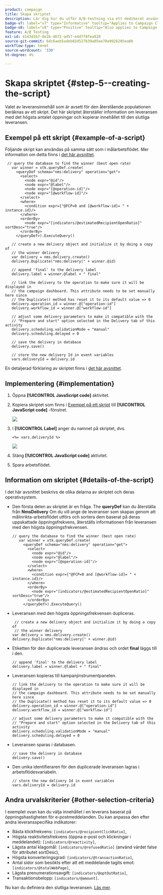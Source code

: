 ```yaml
---
product: campaign
title: Skapa skriptet
description: Lär dig hur du utför A/B-testning via ett dedikerat användningsfall
badge-v7: label="v7" type="Informative" tooltip="Applies to Campaign Classic v7"
badge-v8: label="v8" type="Positive" tooltip="Also applies to Campaign v8"
feature: A/B Testing
exl-id: 4143d1b7-0e2b-4672-ad57-e4d7f8fea028
source-git-commit: 6dc6aeb5adeb82d527b39a05ee70a9926205ea0b
workflow-type: tm+mt
source-wordcount: '330'
ht-degree: 4%

---
```


# Skapa skriptet {#step-5--creating-the-script}



Valet av leveransinnehåll som är avsett för den återstående populationen beräknas av ett skript. Det här skriptet återställer information om leveransen med det högsta antalet öppningar och kopierar innehållet till den slutliga leveransen.

## Exempel på ett skript {#example-of-a-script}

Följande skript kan användas på samma sätt som i målarbetsflödet. Mer information om detta finns i [det här avsnittet](#implementation).

```
 // query the database to find the winner (best open rate)
   var winner = xtk.queryDef.create(
     <queryDef schema="nms:delivery" operation="get">
       <select>
         <node expr="@id"/>
         <node expr="@label"/>
         <node expr="[@operation-id]"/>
         <node expr="[@workflow-id]"/>
       </select>
       <where>
         <condition expr={"@FCP=0 and [@workflow-id]= " + instance.id}/>
       </where>
       <orderBy>
         <node expr="[indicators/@estimatedRecipientOpenRatio]" sortDesc="true"/>
       </orderBy>
     </queryDef>).ExecuteQuery()
   
   // create a new delivery object and initialize it by doing a copy of
   // the winner delivery
   var delivery = nms.delivery.create()
   delivery.Duplicate("nms:delivery|" + winner.@id)

   // append 'final' to the delivery label
   delivery.label = winner.@label + " final"

   // link the delivery to the operation to make sure it will be displayed in
   // the campaign dashboard. This attribute needs to be set manually here since 
   // the Duplicate() method has reset it to its default value => 0
   delivery.operation_id = winner.@["operation-id"]
   delivery.workflow_id = winner.@["workflow-id"]

   // adjust some delivery parameters to make it compatible with the 
   // "Prepare and start" option selected in the Delivery tab of this activity
   delivery.scheduling.validationMode = "manual"
   delivery.scheduling.delayed = 0
 
   // save the delivery in database
   delivery.save()
 
   // store the new delivery Id in event variables
   vars.deliveryId = delivery.id
```

En detaljerad förklaring av skriptet finns i [det här avsnittet](#details-of-the-script).

## Implementering {#implementation}

1. Öppna **[!UICONTROL JavaScript code]** aktivitet.
1. Kopiera skriptet som finns i [Exempel på ett skript](#example-of-a-script) till **[!UICONTROL JavaScript code]** -fönstret.

   ![](assets/use_case_abtesting_configscript_002.png)

1. I **[!UICONTROL Label]** anger du namnet på skriptet, dvs.

   ```
   <%= vars.deliveryId %>
   ```

   ![](assets/use_case_abtesting_configscript_003.png)

1. Stäng **[!UICONTROL JavaScript code]** aktivitet.
1. Spara arbetsflödet.

## Information om skriptet {#details-of-the-script}

I det här avsnittet beskrivs de olika delarna av skriptet och deras operativsystem.

* Den första delen av skriptet är en fråga. The **queryDef** kan du återställa från **NmsDelivery** Om du vill ange de leveranser som skapas genom att målinrikta-arbetsflödet utförs och sortera dem baserat på deras uppskattade öppningsfrekvens, återställs informationen från leveransen med den högsta öppningsfrekvensen.

   ```
   // query the database to find the winner (best open rate)
      var winner = xtk.queryDef.create(
        <queryDef schema="nms:delivery" operation="get">
          <select>
            <node expr="@id"/>
            <node expr="@label"/>
            <node expr="[@operation-id]"/>
          </select>
          <where>
            <condition expr={"@FCP=0 and [@workflow-id]= " + instance.id}/>
          </where>
          <orderBy>
            <node expr="[indicators/@estimatedRecipientOpenRatio]" sortDesc="true"/>
          </orderBy>
        </queryDef>).ExecuteQuery()
   ```

* Leveransen med den högsta öppningsfrekvensen dupliceras.

   ```
    // create a new delivery object and initialize it by doing a copy of
    // the winner delivery
   var delivery = nms.delivery.create()
   delivery.Duplicate("nms:delivery|" + winner.@id)
   ```

* Etiketten för den duplicerade leveransen ändras och ordet **final** läggs till i den.

   ```
   // append 'final' to the delivery label
   delivery.label = winner.@label + " final"
   ```

* Leveransen kopieras till kampanjinstrumentpanelen.

   ```
   // link the delivery to the operation to make sure it will be displayed in
   // the campaign dashboard. This attribute needs to be set manually here since 
   // the Duplicate() method has reset it to its default value => 0
   delivery.operation_id = winner.@["operation-id"]
   delivery.workflow_id = winner.@["workflow-id"]
   ```

   ```
   // adjust some delivery parameters to make it compatible with the 
   // "Prepare and start" option selected in the Delivery tab of this activity
   delivery.scheduling.validationMode = "manual"
   delivery.scheduling.delayed = 0
   ```

* Leveransen sparas i databasen.

   ```
   // save the delivery in database
   delivery.save()
   ```

* Den unika identifieraren för den duplicerade leveransen lagras i arbetsflödesvariabeln.

   ```
   // store the new delivery Id in event variables
   vars.deliveryId = delivery.id
   ```

## Andra urvalskriterier {#other-selection-criteria}

I exemplet ovan kan du välja innehållet i en leverans baserat på öppningshastigheten för e-postmeddelanden. Du kan anpassa den efter andra leveransspecifika indikatorer:

* Bästa klickfrekvens: `[indicators/@recipientClickRatio]`,
* Högsta reaktivitetsfrekvens (öppna e-post och klickningar i meddelandet): `[indicators/@reactivity]`,
* Lägsta antal klagomål: `[indicators/@refusedRatio]` (använd värdet false för attributet sortDesc),
* Högsta konverteringsgrad: `[indicators/@transactionRatio]`,
* Antal sidor som besökts efter att ett meddelande tagits emot: `[indicators/@totalWebPage]`,
* Lägsta prenumerationsavgift: `[indicators/@optOutRatio]`,
* Transaktionsbelopp: `[indicators/@amount]`.

Nu kan du definiera den slutliga leveransen. [Läs mer](a-b-testing-uc-final-delivery.md).
